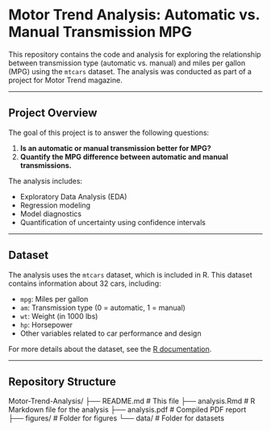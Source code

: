 # Motor Trend Analysis: Automatic vs. Manual Transmission MPG

This repository contains the code and analysis for exploring the relationship between transmission type (automatic vs. manual) and miles per gallon (MPG) using the `mtcars` dataset. The analysis was conducted as part of a project for Motor Trend magazine.

---

## Project Overview

The goal of this project is to answer the following questions:

1. **Is an automatic or manual transmission better for MPG?**  
2. **Quantify the MPG difference between automatic and manual transmissions.**  

The analysis includes:  
- Exploratory Data Analysis (EDA)  
- Regression modeling  
- Model diagnostics  
- Quantification of uncertainty using confidence intervals  

---

## Dataset

The analysis uses the `mtcars` dataset, which is included in R. This dataset contains information about 32 cars, including:

- `mpg`: Miles per gallon  
- `am`: Transmission type (0 = automatic, 1 = manual)  
- `wt`: Weight (in 1000 lbs)  
- `hp`: Horsepower  
- Other variables related to car performance and design  

For more details about the dataset, see the [R documentation](https://www.rdocumentation.org/packages/datasets/versions/3.6.2/topics/mtcars).

---

## Repository Structure
Motor-Trend-Analysis/ ├── README.md # This file ├── analysis.Rmd # R Markdown file for the analysis ├── analysis.pdf # Compiled PDF report ├── figures/ # Folder for figures └── data/ # Folder for datasets
